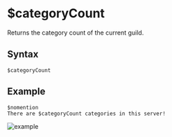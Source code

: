 # $categoryCount
Returns the category count of the current guild.

## Syntax
```
$categoryCount
```
## Example
```
$nomention
There are $categoryCount categories in this server!
```

![example](https://user-images.githubusercontent.com/94063167/198900353-1c47a4e9-19e5-4980-982c-e0cd955beb1e.png)

